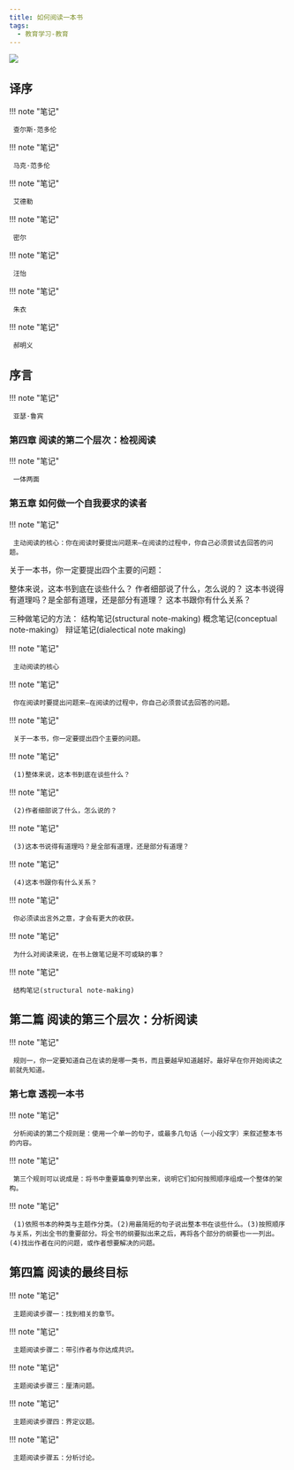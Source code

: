 ```yaml
---
title: 如何阅读一本书
tags:
  - 教育学习-教育
---
```


![](https://wfqqreader-1252317822.image.myqcloud.com/cover/810/23723810/t7_23723810.jpg)


## 译序




!!! note "笔记"

	 查尔斯·范多伦 


!!! note "笔记"

	 马克·范多伦 


!!! note "笔记"

	 艾德勒 


!!! note "笔记"

	 密尔 


!!! note "笔记"

	 汪怡 


!!! note "笔记"

	 朱衣 


!!! note "笔记"

	 郝明义 


## 序言




!!! note "笔记"

	 亚瑟·鲁宾 


### 第四章 阅读的第二个层次：检视阅读




!!! note "笔记"

	 一体两面 


### 第五章 如何做一个自我要求的读者




!!! note "笔记"

	 主动阅读的核心：你在阅读时要提出问题来—在阅读的过程中，你自己必须尝试去回答的问题。        

关于一本书，你一定要提出四个主要的问题：

整体来说，这本书到底在谈些什么？
作者细部说了什么，怎么说的？
这本书说得有道理吗？是全部有道理，还是部分有道理？
这本书跟你有什么关系？

三种做笔记的方法：
结构笔记(structural note-making)
概念笔记(conceptual note-making）
辩证笔记(dialectical note making)
 


!!! note "笔记"

	 主动阅读的核心 


!!! note "笔记"

	 你在阅读时要提出问题来—在阅读的过程中，你自己必须尝试去回答的问题。 


!!! note "笔记"

	 关于一本书，你一定要提出四个主要的问题。 


!!! note "笔记"

	 (1)整体来说，这本书到底在谈些什么？ 


!!! note "笔记"

	 (2)作者细部说了什么，怎么说的？ 


!!! note "笔记"

	 (3)这本书说得有道理吗？是全部有道理，还是部分有道理？ 


!!! note "笔记"

	 (4)这本书跟你有什么关系？ 


!!! note "笔记"

	 你必须读出言外之意，才会有更大的收获。 


!!! note "笔记"

	 为什么对阅读来说，在书上做笔记是不可或缺的事？ 


!!! note "笔记"

	 结构笔记(structural note-making) 


## 第二篇 阅读的第三个层次：分析阅读




!!! note "笔记"

	 规则一，你一定要知道自己在读的是哪一类书，而且要越早知道越好。最好早在你开始阅读之前就先知道。 


### 第七章 透视一本书




!!! note "笔记"

	 分析阅读的第二个规则是：使用一个单一的句子，或最多几句话（一小段文字）来叙述整本书的内容。 


!!! note "笔记"

	 第三个规则可以说成是：将书中重要篇章列举出来，说明它们如何按照顺序组成一个整体的架构。 


!!! note "笔记"

	 (1)依照书本的种类与主题作分类。(2)用最简短的句子说出整本书在谈些什么。(3)按照顺序与关系，列出全书的重要部分。将全书的纲要拟出来之后，再将各个部分的纲要也一一列出。(4)找出作者在问的问题，或作者想要解决的问题。 


## 第四篇 阅读的最终目标




!!! note "笔记"

	 主题阅读步骤一：找到相关的章节。 


!!! note "笔记"

	 主题阅读步骤二：带引作者与你达成共识。 


!!! note "笔记"

	 主题阅读步骤三：厘清问题。 


!!! note "笔记"

	 主题阅读步骤四：界定议题。 


!!! note "笔记"

	 主题阅读步骤五：分析讨论。 

